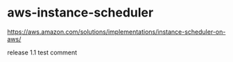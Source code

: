 # aws-instance-scheduler

https://aws.amazon.com/solutions/implementations/instance-scheduler-on-aws/

release 1.1
test comment
